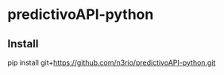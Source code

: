 # predictivoAPI-python

## Install

pip install git+https://github.com/n3rio/predictivoAPI-python.git